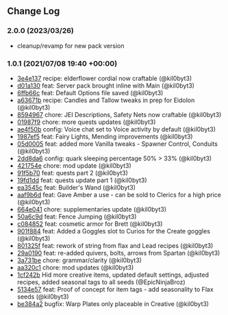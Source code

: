 ## Change Log

### 2.0.0 (2023/03/26)

- cleanup/revamp for new pack version



### 1.0.1 (2021/07/08 19:40 +00:00)

- [3e4e137](https://github.com/kil0byt3/Substratum/commit/3e4e13726611a23e9f1096c3df73a287f7d2dde4) recipe: elderflower cordial now craftable (@kil0byt3)
- [d01a130](https://github.com/kil0byt3/Substratum/commit/d01a130a674db01fc80ca7365e54dc46fa63d5ad) feat: Server pack brought inline with Main (@kil0byt3)
- [6ffb66c](https://github.com/kil0byt3/Substratum/commit/6ffb66c53b81dc5d44baa80413e9b926287d2e53) feat: Default Options file saved (@kil0byt3)
- [a63671b](https://github.com/kil0byt3/Substratum/commit/a63671bc441a4d00407eb2670233509d6eba34ae) recipe: Candles and Tallow tweaks in prep for Eidolon (@kil0byt3)
- [8594967](https://github.com/kil0byt3/Substratum/commit/85949670e02011395a3fae9e0d241ef3e192c8e6) chore: JEI Descriptions, Safety Nets now craftable (@kil0byt3)
- [01987f9](https://github.com/kil0byt3/Substratum/commit/01987f9390e1e737efd8dd113154684c388f8c0d) chore: more quests updates (@kil0byt3)
- [ae4f50b](https://github.com/kil0byt3/Substratum/commit/ae4f50b856b1f85a458005ed940daf1ccf09a069) config: Voice chat set to Voice activity by default (@kil0byt3)
- [1987ef5](https://github.com/kil0byt3/Substratum/commit/1987ef59b0c23cd20cacccb1bafdc5ab904086cd) feat: Fairy Lights, Mending improvements (@kil0byt3)
- [05d0005](https://github.com/kil0byt3/Substratum/commit/05d00058145905f5a0d329bde83a35603a145373) feat: added more Vanilla tweaks - Spawner Control, Conduits (@kil0byt3)
- [2dd8da6](https://github.com/kil0byt3/Substratum/commit/2dd8da641123e2aa52126473d97afc824467d7ef) config: quark sleeping percentage 50% > 33% (@kil0byt3)
- [421754e](https://github.com/kil0byt3/Substratum/commit/421754ec75d37db7406332012dbacee26d209c8d) chore: mod update (@kil0byt3)
- [91f5b70](https://github.com/kil0byt3/Substratum/commit/91f5b701e8016cec4a295c3ad2ddf2e486a32a1f) feat: quests part 2 (@kil0byt3)
- [19fd1dd](https://github.com/kil0byt3/Substratum/commit/19fd1dd5f275873340d403825a1edee995b11b55) feat: quests update part 1 (@kil0byt3)
- [ea3545c](https://github.com/kil0byt3/Substratum/commit/ea3545cfe5f11c315fda273862f66e6690c58259) feat: Builder's Wand (@kil0byt3)
- [aaf9b6d](https://github.com/kil0byt3/Substratum/commit/aaf9b6de26fde11e88f9119a4c7d84fa262ce8b8) feat: Gave Amber a use - can be sold to Clerics for a high price (@kil0byt3)
- [664e041](https://github.com/kil0byt3/Substratum/commit/664e041cb6a90b0c66c0bc347fcf2fc686317118) chore: supplementaries update (@kil0byt3)
- [50a6c9d](https://github.com/kil0byt3/Substratum/commit/50a6c9d69cfa0e577ad518aa6f6c4c5c7047e3d4) feat: Fence Jumping (@kil0byt3)
- [c084852](https://github.com/kil0byt3/Substratum/commit/c0848520c8785429fdfee7ae98a2b21b58c5af2f) feat: cosmetic armor for Brett (@kil0byt3)
- [901f884](https://github.com/kil0byt3/Substratum/commit/901f88439003b14bc67cff9a5df3ca72096641e4) feat: Added a Goggles slot to Curios for the Create goggles (@kil0byt3)
- [801325f](https://github.com/kil0byt3/Substratum/commit/801325f8ea9ea8ae62b1693178ab64589575b787) feat: rework of string from flax and Lead recipes (@kil0byt3)
- [29a0190](https://github.com/kil0byt3/Substratum/commit/29a0190695306136e2038790356d271b0f76dfc5) feat: re-added quivers, bolts, arrows from Spartan (@kil0byt3)
- [3a731be](https://github.com/kil0byt3/Substratum/commit/3a731be9962276c669835d8b6583f56819b82f45) chore: grammar/clarity (@kil0byt3)
- [aa320c1](https://github.com/kil0byt3/Substratum/commit/aa320c1cb846e53ec0fcf51a098afcc851df0fe2) chore: mod updates (@kil0byt3)
- [1cf242b](https://github.com/kil0byt3/Substratum/commit/1cf242bdb2c1c5de9a65b3858b03c37dcd3f9497) Hid more creative items, updated default settings, adjusted recipes, added seasonal tags to all seeds (@EpicNinjaBroz)
- [5134e57](https://github.com/kil0byt3/Substratum/commit/5134e5744f5416c667715322aca8cd4145a207bd) feat: Proof of concept for item tags - add seasonality to Flax seeds (@kil0byt3)
- [be384a2](https://github.com/kil0byt3/Substratum/commit/be384a22dbf3d2eff396873ad143ed13d0f355f3) bugfix: Warp Plates only placeable in Creative (@kil0byt3)